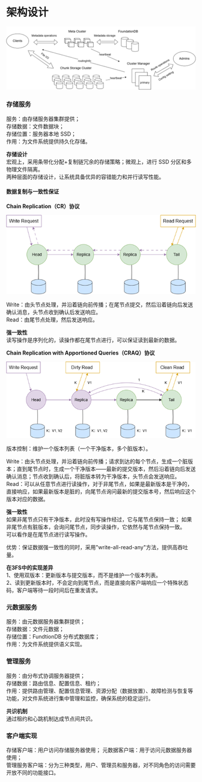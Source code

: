 # 架构设计

![架构图](../img/3fs_arch.png "3fs arch")

### 存储服务
服务：由存储服务器集群提供；  
存储数据：文件数据块；    
存储位置：服务器本地 SSD；  
作用：为文件系统提供持久化存储。   

**存储设计**  
宏观上，采用条带化分配+复制链冗余的存储策略；微观上，进行 SSD 分区和多物理文件隔离。   
两种层面的存储设计，让系统具备优异的容错能力和并行读写性能。 

#### 数据复制与一致性保证
**Chain Replication（CR）协议**  

![CR 展示](../img/3fs_cr.png "3fs CR")

Write：由头节点处理，并沿着链向前传播；在尾节点提交，然后沿着链向后发送确认消息，头节点收到确认后发送响应。  
Read：由尾节点处理，然后发送响应。

**强一致性**  
读写操作是序列化的，读操作都在尾节点进行，可以保证读到最新的数据。

**Chain Replication with Apportioned Queries（CRAQ）协议**  

![CRAQ 展示](../img/3fs_craq.png "3fs CRAQ")

版本控制：维护一个版本列表（一个干净版本，多个脏版本）。  

Write：由头节点处理，并沿着链向前传播；请求到达的每个节点，生成一个脏版本；直到尾节点时，生成一个干净版本——最新的提交版本，然后沿着链向后发送确认消息；节点收到确认后，将脏版本转为干净版本，头节点会发送响应。  
Read：可以从任意节点进行读操作，对于非尾节点，如果是最新版本是干净的，直接响应，如果最新版本是脏的，向尾节点询问最新的提交版本号，然后响应这个版本对应的数据。  

**强一致性**  
如果非尾节点只有干净版本，此时没有写操作经过，它与尾节点保持一致；
如果非尾节点有脏版本，会询问尾节点，同步读操作，它依然与尾节点保持一致。   
可以看作是在尾节点进行读写操作。

优势：保证数据强一致性的同时，采用"write-all-read-any"方法，提供高吞吐量。  

**在3FS中的实现差异**   
1、使用双版本：更新版本与提交版本，而不是维护一个版本列表。  
2、读到更新版本时，不会定向到尾节点，而是直接向客户端响应一个特殊状态码，客户端等待一段时间后在重发请求。   

### 元数据服务
服务：由元数据服务器集群提供；  
存储数据：文件元数据；  
存储位置：FundtionDB 分布式数据库；  
作用：为文件系统提供语义实现。  

### 管理服务
服务：由分布式协调服务器提供；  
存储数据：路由信息、配置信息、租约；      
作用：提供路由管理、配置信息管理、资源分配（数据放置）、故障检测与恢复等功能，对文件系统进行集中管理和监控，确保系统的稳定运行。  

**共识机制**    
通过租约和心跳机制达成节点间共识。

### 客户端实现
存储客户端：用户访问存储服务器使用；
元数据客户端：用于访问元数据服务器使用；   
管理服务客户端：分为三种类型，用户、管理员和服务器，对不同角色的访问需要开放不同的功能接口。  